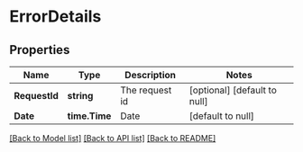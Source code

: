 # ErrorDetails

## Properties

Name | Type | Description | Notes
------------ | ------------- | ------------- | -------------
**RequestId** | **string** | The request id | [optional] [default to null]
**Date** | **time.Time** | Date | [default to null]

[[Back to Model list]](../README.md#documentation-for-models) [[Back to API list]](../README.md#documentation-for-api-endpoints) [[Back to README]](../README.md)
